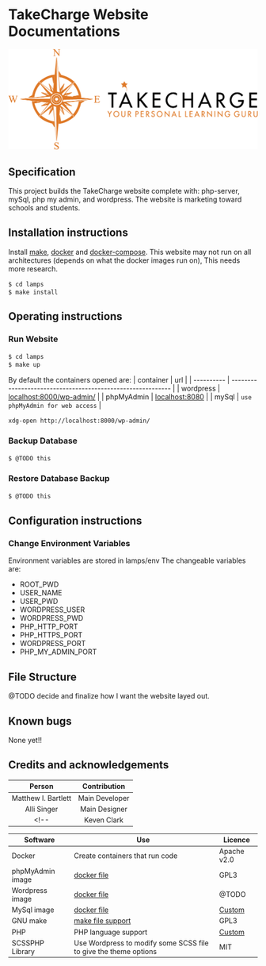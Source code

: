 # TakeCharge Website Documentations
![logo here](./imgs/logo.png)

<!-- add build pass/fail banners here -->

## Specification
  This project builds the TakeCharge website complete with: php-server, mySql, php my admin, and wordpress.
  The website is marketing toward schools and students.

## Installation instructions
  Install [make](https://www.gnu.org/software/make/), [docker](https://docs.docker.com/get-docker/) and [docker-compose](https://docs.docker.com/compose/install/).
  This website may not run on all architectures (depends on what the docker images run on), This needs more research.
```
$ cd lamps
$ make install
```

## Operating instructions

### Run Website
```bash
$ cd lamps
$ make up
```
By default the containers opened are:
| container  | url                                                         |
| ---------- | ----------------------------------------------------------- |
| wordpress  | [localhost:8000/wp-admin/](http://localhost:80/wp-admin/)   |
| phpMyAdmin | [localhost:8080](http://localhost:8080)                     |
| mySql      | `use phpMyAdmin for web access`                             |
<!-- | php-apache | [localhost:80](http://localhost:80)                         | -->

	xdg-open http://localhost:8000/wp-admin/

### Backup Database
```bash
$ @TODO this
```

### Restore Database Backup
```bash
$ @TODO this
```

## Configuration instructions

### Change Environment Variables
  Environment variables are stored in lamps/env
  The changeable variables are:
  * ROOT\_PWD
  * USER\_NAME
  * USER\_PWD
  * WORDPRESS\_USER
  * WORDPRESS\_PWD
  * PHP\_HTTP\_PORT
  * PHP\_HTTPS\_PORT
  * WORDPRESS\_PORT
  * PHP\_MY\_ADMIN\_PORT

## File Structure
@TODO decide and finalize how I want the website layed out.

## Known bugs
None yet!!

## Credits and acknowledgements

| Person              | Contribution   | 
|:-------------------:|:--------------:|
| Matthew I. Bartlett | Main Developer |
| Alli Singer         | Main Designer  |
<!-- | Keven Clark         | Manager        | -->

| Software         | Use                                                      | Licence     |
| ---------------- | -------------------------------------------------------- | ----------- |
| Docker           | Create containers that run code                          | Apache v2.0 |
| phpMyAdmin image | [docker file](https://hub.docker.com/_/phpmyadmin)       | GPL3        |
| Wordpress image  | [docker file](https://hub.docker.com/_/wordpress)        | @TODO       |
| MySql image      | [docker file](https://hub.docker.com/_/mysql)            | [Custom](https://www.mysql.com/about/legal/) |
| GNU make         | [make file support ](https://www.gnu.org/software/make/) | GPL3        |
| PHP              | PHP language support                                     | [Custom](https://en.wikipedia.org/wiki/PHP_License) |
| SCSSPHP Library  | Use Wordpress to modify some SCSS file to give the theme options | MIT |
